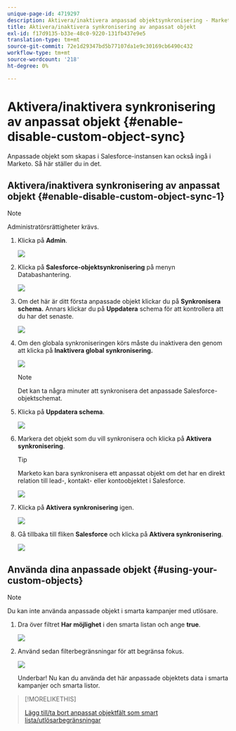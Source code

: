 ```yaml
---
unique-page-id: 4719297
description: Aktivera/inaktivera anpassad objektsynkronisering - Marketo Docs - produktdokumentation
title: Aktivera/inaktivera synkronisering av anpassat objekt
exl-id: f17d9135-b33e-48c0-9220-131fb437e9e5
translation-type: tm+mt
source-git-commit: 72e1d29347bd5b77107da1e9c30169cb6490c432
workflow-type: tm+mt
source-wordcount: '218'
ht-degree: 0%

---
```


# Aktivera/inaktivera synkronisering av anpassat objekt {#enable-disable-custom-object-sync}

Anpassade objekt som skapas i Salesforce-instansen kan också ingå i Marketo. Så här ställer du in det.

## Aktivera/inaktivera synkronisering av anpassat objekt {#enable-disable-custom-object-sync-1}

>[!NOTE]
>
>Administratörsrättigheter krävs.

1. Klicka på **Admin**.

   ![](assets/one.png)

1. Klicka på **Salesforce-objektsynkronisering** på menyn Databashantering.

   ![](assets/two-2.png)

1. Om det här är ditt första anpassade objekt klickar du på **Synkronisera schema.** Annars klickar du på  **Uppdatera** schema för att kontrollera att du har det senaste.

   ![](assets/image2014-12-10-10-3a14-3a44.png)

1. Om den globala synkroniseringen körs måste du inaktivera den genom att klicka på **Inaktivera global synkronisering.**

   ![](assets/image2014-12-10-10-3a14-3a54.png)

   >[!NOTE]
   >
   >Det kan ta några minuter att synkronisera det anpassade Salesforce-objektschemat.

1. Klicka på **Uppdatera schema**.

   ![](assets/image2014-12-10-10-3a15-3a7.png)

1. Markera det objekt som du vill synkronisera och klicka på **Aktivera synkronisering**.

   >[!TIP]
   >
   >Marketo kan bara synkronisera ett anpassat objekt om det har en direkt relation till lead-, kontakt- eller kontoobjektet i Salesforce.

   ![](assets/image2014-12-10-10-3a15-3a30.png)

1. Klicka på **Aktivera synkronisering** igen.

   ![](assets/image2014-12-10-10-3a15-3a40.png)

1. Gå tillbaka till fliken **Salesforce** och klicka på **Aktivera synkronisering**.

   ![](assets/image2014-12-10-10-3a15-3a49.png)

## Använda dina anpassade objekt {#using-your-custom-objects}

>[!NOTE]
>
>Du kan inte använda anpassade objekt i smarta kampanjer med utlösare.

1. Dra över filtret **Har möjlighet** i den smarta listan och ange **true**.

   ![](assets/image2015-8-26-9-3a39-3a28.png)

1. Använd sedan filterbegränsningar för att begränsa fokus.

   ![](assets/image2015-8-24-14-3a18-3a53.png)

   Underbar! Nu kan du använda det här anpassade objektets data i smarta kampanjer och smarta listor.

>[!MORELIKETHIS]
>
>[Lägg till/ta bort anpassat objektfält som smart lista/utlösarbegränsningar](/help/marketo/product-docs/crm-sync/salesforce-sync/setup/optional-steps/add-remove-custom-object-field-as-smart-list-trigger-constraints.md)
